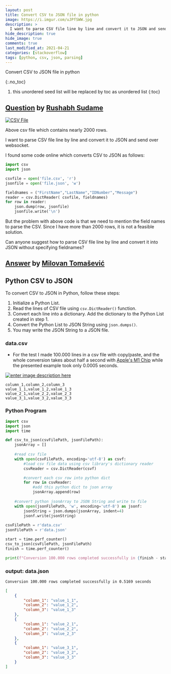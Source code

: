 ```yaml
---
layout: post
title: Convert CSV to JSON file in python
image: https://i.imgur.com/uJPfSWW.jpg
description: >
  I want to parse CSV file line by line and convert it to JSON and send over websocket. I found some code online which converts CSV to JSON as follows
hide_description: true
hide_image: true
comments: true
last_modified_at: 2021-04-21
categories: [stackoverflow]
tags: [python, csv, json, parsing]
---
```


Convert CSV to JSON file in python

{:.no_toc}
1. this unordered seed list will be replaced by toc as unordered list
{:toc}

## [Question](https://stackoverflow.com/questions/56113592/convert-csv-to-json-file-in-python) by [Rushabh Sudame](https://stackoverflow.com/users/9679298/rushabh-sudame)

[![CSV File][1]][1]

Above csv file which contains nearly 2000 rows. 

I want to parse CSV file line by line and convert it to JSON and send over websocket.

I found some code online which converts CSV to JSON as follows:

```py
import csv
import json

csvfile = open('file.csv', 'r')
jsonfile = open('file.json', 'w')

fieldnames = ("FirstName","LastName","IDNumber","Message")
reader = csv.DictReader( csvfile, fieldnames)
for row in reader:
    json.dump(row, jsonfile)
    jsonfile.write('\n')
```
But the problem with above code is that we need to mention the field names to parse the CSV. Since I have more than 2000 rows, it is not a feasible solution.

 Can anyone suggest how to parse CSV file line by line and convert it into JSON without specifying fieldnames?

  [1]: https://i.stack.imgur.com/vqdsC.png

## [Answer](https://stackoverflow.com/a/66071962/13155046) by [Milovan Tomašević](https://stackoverflow.com/users/13155046/milovan-tomašević)
## Python CSV to JSON

To convert CSV to JSON in Python, follow these steps:

   1. Initialize a Python List.
   2. Read the lines of CSV file using `csv.DictReader()` function. 
   3. Convert each line into a dictionary. Add the dictionary to the Python List created in step 1. 
   4. Convert the Python List to JSON String using `json.dumps()`. 
   5. You may write the JSON String to a JSON file.

### data.csv

- For the test I made 100.000 lines in a csv file with copy/paste, and the whole conversion takes about half a second with [Apple's M1 Chip][2] while the presented example took only 0.0005 seconds.

[![enter image description here][3]][3]

```csv
column_1,column_2,column_3
value_1_1,value_1_2,value_1_3
value_2_1,value_2_2,value_2_3
value_3_1,value_3_2,value_3_3
```


### Python Program

```py
import csv 
import json
import time

def csv_to_json(csvFilePath, jsonFilePath):
    jsonArray = []
      
    #read csv file
    with open(csvFilePath, encoding='utf-8') as csvf: 
        #load csv file data using csv library's dictionary reader
        csvReader = csv.DictReader(csvf) 

        #convert each csv row into python dict
        for row in csvReader: 
            #add this python dict to json array
            jsonArray.append(row)
  
    #convert python jsonArray to JSON String and write to file
    with open(jsonFilePath, 'w', encoding='utf-8') as jsonf: 
        jsonString = json.dumps(jsonArray, indent=4)
        jsonf.write(jsonString)
          
csvFilePath = r'data.csv'
jsonFilePath = r'data.json'

start = time.perf_counter()
csv_to_json(csvFilePath, jsonFilePath)
finish = time.perf_counter()

print(f"Conversion 100.000 rows completed successfully in {finish - start:0.4f} seconds")
```

### output: data.json

```sh
Conversion 100.000 rows completed successfully in 0.5169 seconds
```

```json
[
    {
        "column_1": "value_1_1",
        "column_2": "value_1_2",
        "column_3": "value_1_3"
    },
    {
        "column_1": "value_2_1",
        "column_2": "value_2_2",
        "column_3": "value_2_3"
    },
    {
        "column_1": "value_3_1",
        "column_2": "value_3_2",
        "column_3": "value_3_3"
    }
]
```


  [2]: https://tech.ssut.me/apple-m1-chip-benchmarks-focused-on-the-real-world-programming/
  [3]: https://i.stack.imgur.com/brR5v.png